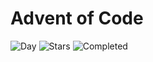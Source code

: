 # Advent of Code

![Day](https://img.shields.io/badge/day%20📅-16-blue) ![Stars](https://img.shields.io/badge/stars%20⭐-30-yellow) ![Completed](https://img.shields.io/badge/days%20completed-15-red)
